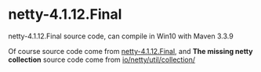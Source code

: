 # netty-4.1.12.Final
netty-4.1.12.Final source code, can compile in Win10 with Maven 3.3.9

Of course source code come from [netty-4.1.12.Final](https://github.com/netty/netty/releases/tag/netty-4.1.12.Final), and **The missing netty collection** source code come from [io/netty/util/collection/](https://github.com/txazo/netty/tree/master/src/main/java/io/netty/util/collection)